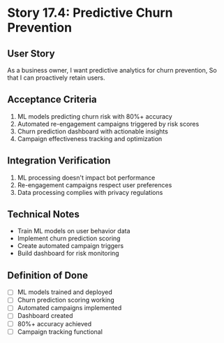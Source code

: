 # Story 17.4: Predictive Churn Prevention

## User Story
As a business owner,
I want predictive analytics for churn prevention,
So that I can proactively retain users.

## Acceptance Criteria
1. ML models predicting churn risk with 80%+ accuracy
2. Automated re-engagement campaigns triggered by risk scores
3. Churn prediction dashboard with actionable insights
4. Campaign effectiveness tracking and optimization

## Integration Verification
1. ML processing doesn't impact bot performance
2. Re-engagement campaigns respect user preferences
3. Data processing complies with privacy regulations

## Technical Notes
- Train ML models on user behavior data
- Implement churn prediction scoring
- Create automated campaign triggers
- Build dashboard for risk monitoring

## Definition of Done
- [ ] ML models trained and deployed
- [ ] Churn prediction scoring working
- [ ] Automated campaigns implemented
- [ ] Dashboard created
- [ ] 80%+ accuracy achieved
- [ ] Campaign tracking functional